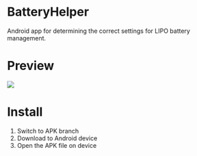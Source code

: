 # BatteryHelper
Android app for determining the correct settings for LIPO battery management.

# Preview
![](https://imgur.com/a/yC0lLky)

# Install
1. Switch to APK branch
2. Download to Android device
3. Open the APK file on device
